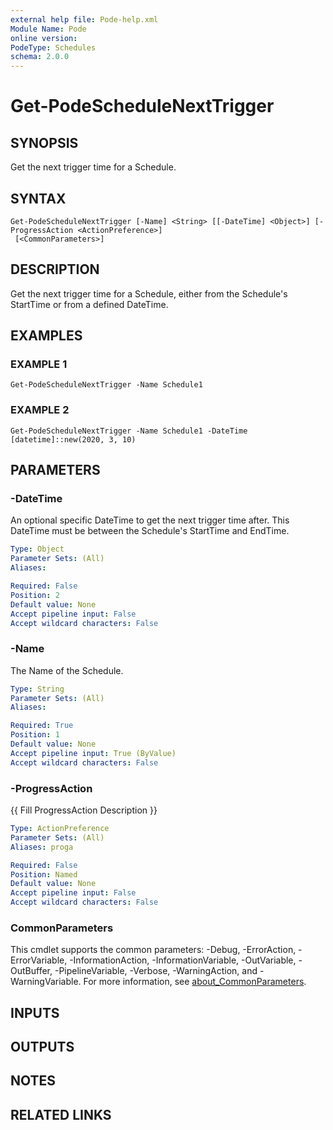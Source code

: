 ```yaml
---
external help file: Pode-help.xml
Module Name: Pode
online version:
PodeType: Schedules
schema: 2.0.0
---
```


# Get-PodeScheduleNextTrigger

## SYNOPSIS
Get the next trigger time for a Schedule.

## SYNTAX

```
Get-PodeScheduleNextTrigger [-Name] <String> [[-DateTime] <Object>] [-ProgressAction <ActionPreference>]
 [<CommonParameters>]
```

## DESCRIPTION
Get the next trigger time for a Schedule, either from the Schedule's StartTime or from a defined DateTime.

## EXAMPLES

### EXAMPLE 1
```
Get-PodeScheduleNextTrigger -Name Schedule1
```

### EXAMPLE 2
```
Get-PodeScheduleNextTrigger -Name Schedule1 -DateTime [datetime]::new(2020, 3, 10)
```

## PARAMETERS

### -DateTime
An optional specific DateTime to get the next trigger time after.
This DateTime must be between the Schedule's StartTime and EndTime.

```yaml
Type: Object
Parameter Sets: (All)
Aliases:

Required: False
Position: 2
Default value: None
Accept pipeline input: False
Accept wildcard characters: False
```

### -Name
The Name of the Schedule.

```yaml
Type: String
Parameter Sets: (All)
Aliases:

Required: True
Position: 1
Default value: None
Accept pipeline input: True (ByValue)
Accept wildcard characters: False
```

### -ProgressAction
{{ Fill ProgressAction Description }}

```yaml
Type: ActionPreference
Parameter Sets: (All)
Aliases: proga

Required: False
Position: Named
Default value: None
Accept pipeline input: False
Accept wildcard characters: False
```

### CommonParameters
This cmdlet supports the common parameters: -Debug, -ErrorAction, -ErrorVariable, -InformationAction, -InformationVariable, -OutVariable, -OutBuffer, -PipelineVariable, -Verbose, -WarningAction, and -WarningVariable. For more information, see [about_CommonParameters](http://go.microsoft.com/fwlink/?LinkID=113216).

## INPUTS

## OUTPUTS

## NOTES

## RELATED LINKS
